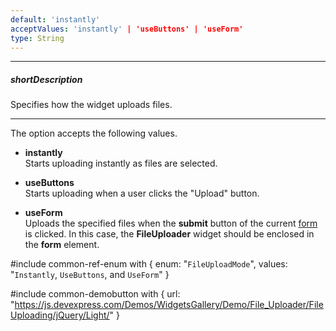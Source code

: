 ```yaml
---
default: 'instantly'
acceptValues: 'instantly' | 'useButtons' | 'useForm'
type: String
---
```

---
##### shortDescription
Specifies how the widget uploads files.

---
The option accepts the following values.

- **instantly**  
 Starts uploading instantly as files are selected.

- **useButtons**  
 Starts uploading when a user clicks the "Upload" button.

- **useForm**  
 Uploads the specified files when the **submit** button of the current [form](https://www.w3schools.com/htmL/html_forms.asp) is clicked. In this case, the **FileUploader** widget should be enclosed in the **form** element.

#include common-ref-enum with {
    enum: "`FileUploadMode`",
    values: "`Instantly`, `UseButtons`, and `UseForm`"
}

#include common-demobutton with {
    url: "https://js.devexpress.com/Demos/WidgetsGallery/Demo/File_Uploader/FileUploading/jQuery/Light/"
}